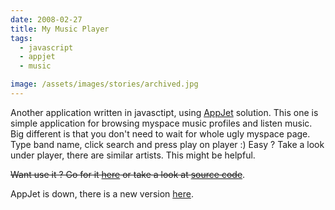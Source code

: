 ```yaml
---
date: 2008-02-27
title: My Music Player
tags:
  - javascript
  - appjet
  - music

image: /assets/images/stories/archived.jpg
---
```


Another application written in javasctipt, using [AppJet](http://appjet.com/) solution. This one is simple application for browsing myspace music profiles and listen music. Big different is that you don't need to wait for whole ugly myspace page. Type band name, click search and press play on player :) Easy ? Take a look under player, there are similar artists. This might be helpful.

<del>Want use it ? Go for it [here](http://mymusic.appjet.net/) or take a look at [source code](http://source.mymusic.appjet.net/)</del>.

AppJet is down, there is a new version [here](/story/my-player-2-0).
